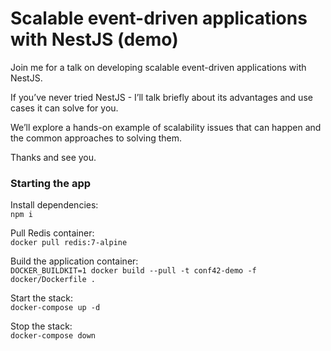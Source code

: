 # Scalable event-driven applications with NestJS (demo)

Join me for a talk on developing scalable event-driven applications with NestJS.

If you’ve never tried NestJS - I’ll talk briefly about its advantages and use cases it can solve for you.

We’ll explore a hands-on example of scalability issues that can happen and the common approaches to solving them.

Thanks and see you.

### Starting the app

Install dependencies: \
`npm i`

Pull Redis container: \
`docker pull redis:7-alpine`

Build the application container: \
`DOCKER_BUILDKIT=1 docker build --pull -t conf42-demo -f docker/Dockerfile .`

Start the stack: \
`docker-compose up -d`

Stop the stack: \
`docker-compose down`
